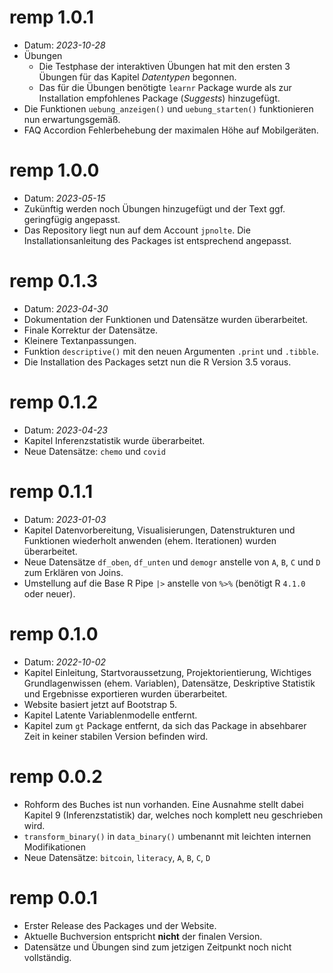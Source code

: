 # remp 1.0.1
- Datum: *2023-10-28*
- Übungen 
    - Die Testphase der interaktiven Übungen hat mit den ersten 3 Übungen für das Kapitel *Datentypen* begonnen. 
    - Das für die Übungen benötigte `learnr` Package wurde als zur Installation empfohlenes Package (*Suggests*) hinzugefügt. 
- Die Funktionen `uebung_anzeigen()` und `uebung_starten()` funktionieren nun erwartungsgemäß.
- FAQ Accordion Fehlerbehebung der maximalen Höhe auf Mobilgeräten. 

# remp 1.0.0
- Datum: *2023-05-15*
- Zukünftig werden noch Übungen hinzugefügt und der Text ggf. geringfügig angepasst.  
- Das Repository liegt nun auf dem Account `jpnolte`. Die Installationsanleitung des Packages ist entsprechend angepasst. 

# remp 0.1.3
- Datum: *2023-04-30*
- Dokumentation der Funktionen und Datensätze wurden überarbeitet.
- Finale Korrektur der Datensätze.
- Kleinere Textanpassungen.
- Funktion `descriptive()`  mit den neuen Argumenten `.print` und `.tibble`.
- Die Installation des Packages setzt nun die R Version 3.5 voraus.

# remp 0.1.2
- Datum: *2023-04-23*
- Kapitel Inferenzstatistik wurde überarbeitet.
- Neue Datensätze: `chemo` und `covid`

# remp 0.1.1
- Datum: *2023-01-03*
- Kapitel Datenvorbereitung, Visualisierungen, Datenstrukturen und Funktionen wiederholt anwenden (ehem. Iterationen) wurden überarbeitet.
- Neue Datensätze `df_oben`, `df_unten` und `demogr` anstelle von `A`, `B`, `C` und `D` zum Erklären von Joins.
- Umstellung auf die Base R Pipe `|>` anstelle von `%>%` (benötigt R `4.1.0` oder neuer).

# remp 0.1.0 
- Datum: *2022-10-02*
- Kapitel Einleitung, Startvoraussetzung, Projektorientierung, Wichtiges Grundlagenwissen (ehem. Variablen), Datensätze, Deskriptive Statistik und Ergebnisse exportieren wurden überarbeitet.
- Website basiert jetzt auf Bootstrap 5.
- Kapitel Latente Variablenmodelle entfernt.
- Kapitel zum `gt` Package entfernt, da sich das Package in absehbarer Zeit in keiner stabilen Version befinden wird.

# remp 0.0.2

- Rohform des Buches ist nun vorhanden. Eine Ausnahme stellt dabei Kapitel 9 (Inferenzstatistik) dar, welches noch komplett neu geschrieben wird.
- `transform_binary()` in `data_binary()` umbenannt mit leichten internen Modifikationen
- Neue Datensätze: `bitcoin`, `literacy`, `A`, `B`, `C`, `D`

# remp 0.0.1

- Erster Release des Packages und der Website.
- Aktuelle Buchversion entspricht **nicht** der finalen Version.
- Datensätze und Übungen sind zum jetzigen Zeitpunkt noch nicht vollständig.
